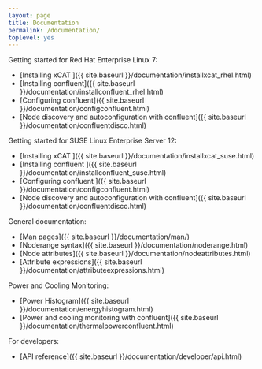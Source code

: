 ```yaml
---
layout: page
title: Documentation
permalink: /documentation/
toplevel: yes
---
```


Getting started for Red Hat Enterprise Linux 7:
* [Installing xCAT ]({{ site.baseurl }}/documentation/installxcat_rhel.html)
* [Installing confluent]({{ site.baseurl }}/documentation/installconfluent_rhel.html)
* [Configuring confluent]({{ site.baseurl }}/documentation/configconfluent.html)
* [Node discovery and autoconfiguration with confluent]({{ site.baseurl }}/documentation/confluentdisco.html)

Getting started for SUSE Linux Enterprise Server 12:
* [Installing xCAT ]({{ site.baseurl }}/documentation/installxcat_suse.html)
* [Installing confluent ]({{ site.baseurl }}/documentation/installconfluent_suse.html)
* [Configuring confluent ]({{ site.baseurl }}/documentation/configconfluent.html)
* [Node discovery and autoconfiguration with confluent]({{ site.baseurl }}/documentation/confluentdisco.html)

General documentation:

* [Man pages]({{ site.baseurl }}/documentation/man/)
* [Noderange syntax]({{ site.baseurl }}/documentation/noderange.html)
* [Node attributes]({{ site.baseurl }}/documentation/nodeattributes.html)
* [Attribute expressions]({{ site.baseurl }}/documentation/attributeexpressions.html)


Power and Cooling Monitoring:

* [Power Histogram]({{ site.baseurl }}/documentation/energyhistogram.html)
* [Power and cooling monitoring with confluent]({{ site.baseurl }}/documentation/thermalpowerconfluent.html)

For developers:

* [API reference]({{ site.baseurl }}/documentation/developer/api.html)
